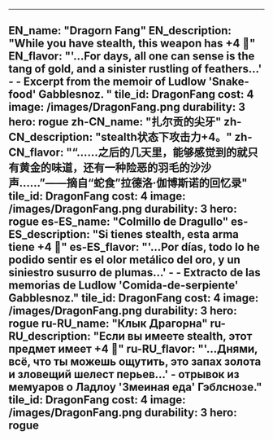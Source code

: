 ---

EN_name: "Dragorn Fang"
EN_description: "While you have stealth, this weapon has +4 🔸"
EN_flavor: "'...For days, all one can sense is the tang of gold, and a sinister rustling of feathers...' -  - Excerpt from the memoir of Ludlow 'Snake-food' Gabblesnoz. "
tile_id: DragonFang
cost: 4
image: /images/DragonFang.png
durability: 3
hero: rogue
zh-CN_name: "扎尔贡的尖牙"
zh-CN_description: "stealth状态下攻击力+4。"
zh-CN_flavor: "“……之后的几天里，能够感觉到的就只有黄金的味道，还有一种险恶的羽毛的沙沙声……”——摘自“蛇食”拉德洛·伽博斯诺的回忆录"
tile_id: DragonFang
cost: 4
image: /images/DragonFang.png
durability: 3
hero: rogue
es-ES_name: "Colmillo de Dragullo"
es-ES_description: "Si tienes stealth, esta arma tiene +4 🔸"
es-ES_flavor: "'...Por días, todo lo he podido sentir es el olor metálico del oro, y un siniestro susurro de plumas...' -  - Extracto de las memorias de Ludlow 'Comida-de-serpiente' Gabblesnoz."
tile_id: DragonFang
cost: 4
image: /images/DragonFang.png
durability: 3
hero: rogue
ru-RU_name: "Клык Драгорна"
ru-RU_description: "Если вы имеете stealth, этот предмет имеет +4 🔸"
ru-RU_flavor: "'...Днями, всё, что ты можешь ощутить, это запах золота и зловещий шелест перьев...' - отрывок из мемуаров о Ладлоу 'Змеиная еда' Гэблснозе."
tile_id: DragonFang
cost: 4
image: /images/DragonFang.png
durability: 3
hero: rogue
---